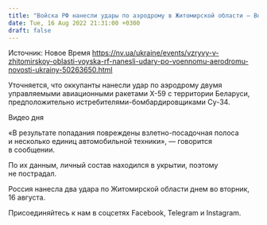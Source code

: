 ```yaml
---
title: "Войска РФ нанесли удары по аэродрому в Житомирской области — Воздушное командование"
date: Tue, 16 Aug 2022 21:31:00 +0300
draft: false
---
```

Источник: Новое Время https://nv.ua/ukraine/events/vzryvy-v-zhitomirskoy-oblasti-voyska-rf-nanesli-udary-po-voennomu-aerodromu-novosti-ukrainy-50263650.html


Уточняется, что оккупанты нанесли удар по аэродрому двумя управляемыми авиационными ракетами X-59 с территории Беларуси, предположительно истребителями-бомбардировщиками Су-34.

 Видео дня   

«В результате попадания повреждены взлетно-посадочная полоса и несколько единиц автомобильной техники», — говорится в сообщении.

По их данным, личный состав находился в укрытии, поэтому не пострадал. 

Россия нанесла два удара по Житомирской области днем во вторник, 16 августа.

Присоединяйтесь к нам в соцсетях Facebook, Telegram и Instagram.
